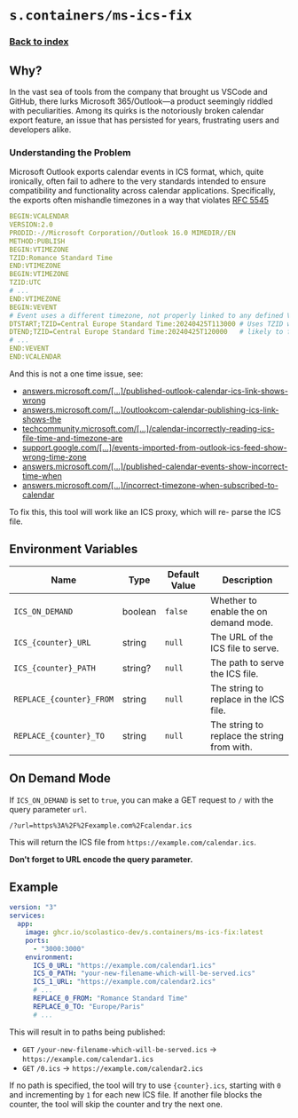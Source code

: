 # `s.containers/ms-ics-fix`

### [Back to index](../../README.md)

## Why?

In the vast sea of tools from the company that brought us VSCode and GitHub, there lurks Microsoft 365/Outlook—a product seemingly riddled with peculiarities. Among its quirks is the notoriously broken calendar export feature, an issue that has persisted for years, frustrating users and developers alike.

### Understanding the Problem

Microsoft Outlook exports calendar events in ICS format, which, quite ironically, often fail to adhere to the very standards intended to ensure compatibility and functionality across calendar applications. Specifically, the exports often mishandle timezones in a way that violates [RFC 5545](https://www.ietf.org/rfc/rfc5545)

```yml
BEGIN:VCALENDAR
VERSION:2.0
PRODID:-//Microsoft Corporation//Outlook 16.0 MIMEDIR//EN
METHOD:PUBLISH
BEGIN:VTIMEZONE
TZID:Romance Standard Time
END:VTIMEZONE
BEGIN:VTIMEZONE
TZID:UTC
# ...
END:VTIMEZONE
BEGIN:VEVENT
# Event uses a different timezone, not properly linked to any defined VTIMEZONE
DTSTART;TZID=Central Europe Standard Time:20240425T113000 # Uses TZID without proper global reference,
DTEND;TZID=Central Europe Standard Time:20240425T120000   # likely to fail in non-Microsoft apps
# ...
END:VEVENT
END:VCALENDAR
```

And this is not a one time issue, see:

- [answers.microsoft.com/[...]/published-outlook-calendar-ics-link-shows-wrong](https://answers.microsoft.com/en-us/outlook_com/forum/all/published-outlook-calendar-ics-link-shows-wrong/5de6c55d-9c46-4e67-ab6a-27873d1bf636)
- [answers.microsoft.com/[...]/outlookcom-calendar-publishing-ics-link-shows-the](https://answers.microsoft.com/en-us/outlook_com/forum/all/outlookcom-calendar-publishing-ics-link-shows-the/44fc0725-fc98-4871-94fc-4799657ed05c)
- [techcommunity.microsoft.com/[...]/calendar-incorrectly-reading-ics-file-time-and-timezone-are](https://techcommunity.microsoft.com/t5/microsoft-365/calendar-incorrectly-reading-ics-file-time-and-timezone-are/m-p/254129)
- [support.google.com/[...]/events-imported-from-outlook-ics-feed-show-wrong-time-zone](https://support.google.com/calendar/thread/253308528/events-imported-from-outlook-ics-feed-show-wrong-time-zone?hl=en)
- [answers.microsoft.com/[...]/published-calendar-events-show-incorrect-time-when](https://answers.microsoft.com/en-us/outlook_com/forum/all/published-calendar-events-show-incorrect-time-when/c8e60444-1d02-45e1-a356-486f5a9370fc)
- [answers.microsoft.com/[...]/incorrect-timezone-when-subscribed-to-calendar](https://answers.microsoft.com/en-us/outlook_com/forum/all/incorrect-timezone-when-subscribed-to-calendar/c20444c1-df78-471d-9524-702f448c7c63)

To fix this, this tool will work like an ICS proxy, which will re- parse the ICS file.

## Environment Variables

| Name                        | Type    | Default Value | Description                                             |
|-----------------------------|---------|---------------|---------------------------------------------------------|
| `ICS_ON_DEMAND`             | boolean | `false`       | Whether to enable the on demand mode.                   |
| `ICS_{counter}_URL`         | string  | `null`        | The URL of the ICS file to serve.                       |
| `ICS_{counter}_PATH`        | string? | `null`        | The path to serve the ICS file.                         |
| `REPLACE_{counter}_FROM`    | string  | `null`        | The string to replace in the ICS file.                  |
| `REPLACE_{counter}_TO`      | string  | `null`        | The string to replace the string from with.             |

## On Demand Mode

If `ICS_ON_DEMAND` is set to `true`, you can make a GET request to `/` with the query parameter `url`.

```http
/?url=https%3A%2F%2Fexample.com%2Fcalendar.ics
```

This will return the ICS file from `https://example.com/calendar.ics`.

**Don't forget to URL encode the query parameter.**

## Example

```yaml
version: "3"
services:
  app:
    image: ghcr.io/scolastico-dev/s.containers/ms-ics-fix:latest
    ports:
      - "3000:3000"
    environment:
      ICS_0_URL: "https://example.com/calendar1.ics"
      ICS_0_PATH: "your-new-filename-which-will-be-served.ics"
      ICS_1_URL: "https://example.com/calendar2.ics"
      # ...
      REPLACE_0_FROM: "Romance Standard Time"
      REPLACE_0_TO: "Europe/Paris"
      # ...
```

This will result in to paths being published:

- `GET` `/your-new-filename-which-will-be-served.ics` -> `https://example.com/calendar1.ics`
- `GET` `/0.ics` -> `https://example.com/calendar2.ics`

If no path is specified, the tool will try to use `{counter}.ics`, starting with `0` and incrementing by `1` for each new ICS file. If another file blocks the counter, the tool will skip the counter and try the next one.

